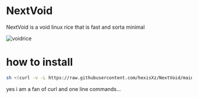# NextVoid
NextVoid is a void linux rice that is fast and sorta minimal 

![voidrice](https://github.com/hexisXz/NextVoid/assets/71829613/edeef6ab-b624-4ecf-b66c-d476958ca6e3)

# how to install 

``` sh
sh <(curl -v -L https://raw.githubusercontent.com/hexisXz/NextVoid/main/install.sh)
```

yes i am a fan of curl and one line commands...
